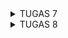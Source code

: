 <details>
<summary>TUGAS 7</summary>

## Apa perbedaan utama antara stateless dan stateful widget dalam konteks pengembangan aplikasi Flutter?
Stateless widget adalah widget yang tidak menyimpan status internal yang berarti widget ini tidak dapat mengubah tampilan atau perilakunya setelah dibuat. Stateless widget biasanya digunakan untuk tampilan statis yang tidak memerlukan perubahan atau interaksi. Sebaliknya, stateful widget adalah widget yang dapat memiliki status internal yang dapat berubah setelah dibuat. Stateful widget dapat digunakan ketika kita perlu memperbarui tampilan atau merespons interaksi pengguna secara dinamis. Ketika status suatu aplikasi dapat berubah, misalnya, karena input pengguna atau perubahan data, maka stateful widget digunakan untuk memperbarui tampilan sesuai dengan perubahan tersebut.

## Sebutkan seluruh widget yang kamu gunakan untuk menyelesaikan tugas ini dan jelaskan fungsinya masing-masing.
Widget pada main.dart:
- `MaterialApp` : Widget yang menjadi root bagi aplikasi atau menginisialisasi projek flutter dan menjadi parent dari semua widget lain
- `ThemeData` : Widget yang memberi tema dari keseluruhan aplikasi. Tema termasuk font, warna dan elemen fisual lainnya
- `ColorScheme` : Widget yang menetapkan suatu warna spesifik bagi suatu objek.
- `MyHomePage` : Widget yang menjadi home page dari aplikasi yang mengandung konten-konten utama pada aplikasi.

Widget pada menu.dart:
- `Scaffold` : Widget yang menyediakan struktur dasar dari applikasi Flutter.
- `AppBar` : Widget untuk bar yang berada di atas dari screen.
- `SingleChildScrollView` : Widget berfungsi sebagai wrapper yang dapat discroll
- `Padding` : Widget untuk marging yang memberi padding atau jarak 
- `Column` : Widget yang mengatur peletakan child nya secara vertikal seperti kolom
- `GridView.count` : Widget yang membuat layout berbentuk grid
- `EdgeInsets` : Widget Text untuk menampilkan tulisan dengan alignment center dan style yang sesuai
- `Text` : widget yang menampilkan tulisan
- `MyHomePage` : Widget yang berfungsi sebagai home page aplikasi
- `ShopCard` : Widget yang merepresentasikan sebuah shop item card yang memiliki warna, icon dan nama.
- `Container` : Widget yang berfungsi sebagai container untuk widget lainnya
- `InkWell` : Widget yang bisa membuat childnya responsive terhadap event
- `Center` : Widget yang berfungsi untuk memposisikan children-nya ditengah
- `Icon` : Widget yang berguna untuk menampilkan ikon
- `SnackBar` : Widget untuk memunculkan pesan singkat di bagian bawah layar untuk periode waktu singkat
- `ScaffoldMessenger` : Widget yang berfungsi menyediakan API untuk memunculkan snackbar

## Jelaskan bagaimana cara kamu mengimplementasikan checklist di atas secara step-by-step (bukan hanya sekadar mengikuti tutorial)
1. Membuat sebuah program Flutter baru dengan tema inventory seperti tugas-tugas sebelumnya
- Membuat folder baru di lokal dan melakukan init, serta menghubungkannya dengan repositori di github
- Membuat aplikasi flutter baru dengan menjalankan
```
flutter create book_inventory  // membuat aplikasi bernama book_inventory
cd book_inventory  // masuk ke dalam folder aplikasi
```

2. Membuat tiga tombol (Lihat Item, Tambah Item, Logout)
Menambahkan tiga tombol untuk lihat item, tambah item, dan logout dengan menambahkan kode berikut:
```
final List<ShopItem> items = [
    ShopItem("Lihat Item", Icons.checklist, Colors.blue), // Warna biru
    ShopItem("Tambah Item", Icons.add_shopping_cart, Colors.red), // Warna merah
    ShopItem("Logout", Icons.logout, Colors.green), // Warna hijau
  ];
```

3. Memunculkan Snackbar dengan tulisan: "Kamu telah menekan tombol (nama tombol)" ketika tombol (nama tombol) ditekan.
Membuat Snackbar dengan menambahkan kode berikut:
```
@override
  Widget build(BuildContext context) {
    return Material(
      color: item.color, // Menggunakan properti warna dari ShopItem
      child: InkWell(
        // Area responsive terhadap sentuhan
        onTap: () {
          // Memunculkan SnackBar ketika diklik
          ScaffoldMessenger.of(context)
            ..hideCurrentSnackBar()
            ..showSnackBar(SnackBar(
                content: Text("Kamu telah menekan tombol ${item.name}!")));
        },
    ...
```

</details>

<details>
<summary>TUGAS 8</summary>

## Jelaskan perbedaan antara Navigator.push() dan Navigator.pushReplacement(), disertai dengan contoh mengenai penggunaan kedua metode tersebut yang tepat!
- `Navigator.push()`: Metode push() akan push() akan menambahkan route baru diatas route yang sudah ada pada atas stack. Contoh penggunaannya adalah saat back ke halaman yang sebelumnya.
```
Navigator.push(
  context,
  MaterialPageRoute(builder: (context) => Menu()),
  );
```

- `Navigator.pushReplacement()`: Metode pushReplacement() menggantikan route yang sudah ada pada atas stack dengan route baru tersebut. Contoh penggunaannya adalah saat login dan masuk ke halaman lain.
```
Navigator.pushReplacement(
  context,
  MaterialPageRoute(builder: (context) => Home()),
  );
```
 
## Jelaskan masing-masing layout widget pada Flutter dan konteks penggunaannya masing-masing!
- `Column`: digunakan untuk menampilkan widget dalam satu kolom atau secara vertikal.
- `Row`: digunakan untuk menampilkan widget dalam satu baris atau secara horizontal.
- `Center`: digunakan untuk memposisikan dan menampilkan widget di tengah.
- `GridView`: digunakan untuk menampilkan widget dengan bentuk grid / kotak.
- `ListView`: digunakan untuk membuat suatu daftar yang dapat discroll.
- `Stack`: digunakan untuk menumpuk widget di atas satu sama lain.

## Sebutkan apa saja elemen input pada form yang kamu pakai pada tugas kali ini dan jelaskan mengapa kamu menggunakan elemen input tersebut!
Elemen input yang digunakan pada form yang dipakai pada tugas ini adalah `TextFormField` yang digunakan untuk membuat kolom input teks yang dapat menerima masukan dari pengguna. Elemen input ini digunakan karena saya memerlukan input dari pengguna yang berupa teks. Elemen input ini juga memungkinkan penggunaan fungsi validator untuk memastikan apakah input dari pengguna sudah diisi dan sesuai.

## Bagaimana penerapan clean architecture pada aplikasi Flutter?
`Clean Architecture` adalah pola atau struktur yang memisahkan lapisan data, lapisan domain, dan lapisan presentasi sehingga menjadi lebih mudah untuk memodifikasi kode sehingga lebih terorganisir. 

Clean Architecture pada Flutter memisahkan code menjadi beberapa bagian:
- `Lapisan Data`: Lapisan ini bertanggung jawab atas pengambilan dan penyimpanan data, seperti repositori, penyimpanan lokal, dan basis data.
- `Lapisan Domain`: Lapisan ini berisi logika bisnis dan akan mengelola logika bisnis.
- `Lapisan Presentasi`: Lapisan ini mengatur komponen interface, seperti widget dalam menampilkan UI.

## Jelaskan bagaimana cara kamu mengimplementasikan checklist di atas secara step-by-step! 
- Membuat berkas baru dengan nama `left_drawer.dart` di dalam direktori baru `widgets` dan membuat drawer yang memiliki dua buah opsi, yaitu `Halaman Utama` dan `Tambah Item`
- Mengimpor widget drawer yang sudah dibuat pada berkas `menu.dart`
- Membuat berkas baru `booklist_form.dart` untuk halaman form 
- Membuat variabel baru bernama `_formKey` untuk handler dari form state, validasi form, dan penyimpanan form. Setelah itu, menambahkan `_formKey` ke dalam atribut `key` pada widget `Form`
- Mengisi widget `Form` dengan field dengan variabel _name, _amount dan _description
- Membuat widget `Column` sebagai child dari `SingleChildScrollView`
- Membuat widget `TextFormField` yang dibungkus oleh `Padding` yang merupakan children dari widget `Column` yang memiliki tiga elemen input, yaitu name, amount, dan description
- Menambahkan `validator` untuk validasi input tidak boleh kosong
- Menambahkan tombol yang dibungkus `Padding` serta `Align` yang merupakan child dari `Column` untuk membuat `pop-up` setelah menekan tombol `Save` pada halaman form tambah item baru. 
- Menambahkan fungsi `showDialog()` di bagian `onPressed()`
- Memunculkan `AlertDialog` dan menambahkan fungsi untuk reset form 
- Membuat berkas baru yang bernama `book_card.dart` pada direktori `widgets`. Lalu memindahkan isi widget `BookItem` pada `menu.dart` berkas `book_card.cart`

</details>